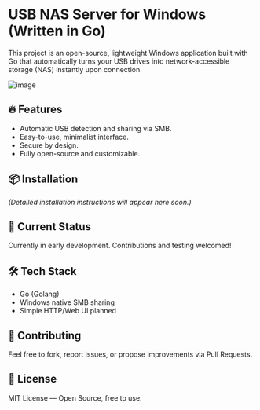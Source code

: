 # USB NAS Server for Windows (Written in Go)

This project is an open-source, lightweight Windows application built with Go that automatically turns your USB drives into network-accessible storage (NAS) instantly upon connection.

![image](https://github.com/user-attachments/assets/633fd696-f39a-41f3-8152-69bf0cb437aa)


## 🔥 Features

- Automatic USB detection and sharing via SMB.
- Easy-to-use, minimalist interface.
- Secure by design.
- Fully open-source and customizable.

## 📦 Installation

*(Detailed installation instructions will appear here soon.)*

## 🚧 Current Status

Currently in early development. Contributions and testing welcomed!

## 🛠️ Tech Stack

- Go (Golang)
- Windows native SMB sharing
- Simple HTTP/Web UI planned

## 🤝 Contributing

Feel free to fork, report issues, or propose improvements via Pull Requests.

## 📄 License

MIT License — Open Source, free to use.
